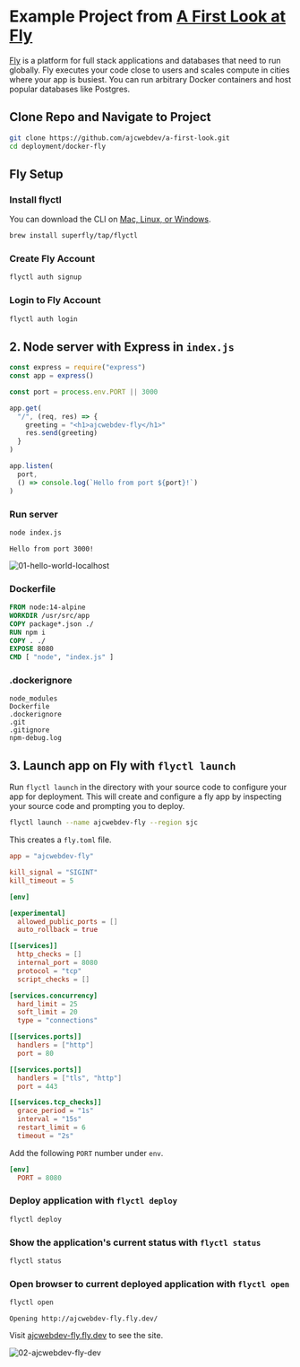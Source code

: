 # Example Project from [A First Look at Fly](https://ajcwebdev.com/2021/08/04/a-first-look-at-fly/)

[Fly](https://fly.io/) is a platform for full stack applications and databases that need to run globally. Fly executes your code close to users and scales compute in cities where your app is busiest. You can run arbitrary Docker containers and host popular databases like Postgres.

## Clone Repo and Navigate to Project

```bash
git clone https://github.com/ajcwebdev/a-first-look.git
cd deployment/docker-fly
```

## Fly Setup

### Install flyctl

You can download the CLI on [Mac, Linux, or Windows](https://fly.io/docs/getting-started/installing-flyctl/).

```bash
brew install superfly/tap/flyctl
```

### Create Fly Account

```bash
flyctl auth signup
```

### Login to Fly Account

```bash
flyctl auth login
```

## 2. Node server with Express in `index.js`

```javascript
const express = require("express")
const app = express()

const port = process.env.PORT || 3000

app.get(
  "/", (req, res) => {
    greeting = "<h1>ajcwebdev-fly</h1>"
    res.send(greeting)
  }
)

app.listen(
  port,
  () => console.log(`Hello from port ${port}!`)
)
```

### Run server

```bash
node index.js
```

```
Hello from port 3000!
```

![01-hello-world-localhost](https://dev-to-uploads.s3.amazonaws.com/uploads/articles/z6dt6up0b24u2gu45fsc.png)

### Dockerfile

```dockerfile
FROM node:14-alpine
WORKDIR /usr/src/app
COPY package*.json ./
RUN npm i
COPY . ./
EXPOSE 8080
CMD [ "node", "index.js" ]
```

### .dockerignore

```
node_modules
Dockerfile
.dockerignore
.git
.gitignore
npm-debug.log
```

## 3. Launch app on Fly with `flyctl launch`

Run `flyctl launch` in the directory with your source code to configure your app for deployment. This will create and configure a fly app by inspecting your source code and prompting you to deploy.

```bash
flyctl launch --name ajcwebdev-fly --region sjc
```

This creates a `fly.toml` file.

```toml
app = "ajcwebdev-fly"

kill_signal = "SIGINT"
kill_timeout = 5

[env]

[experimental]
  allowed_public_ports = []
  auto_rollback = true

[[services]]
  http_checks = []
  internal_port = 8080
  protocol = "tcp"
  script_checks = []

[services.concurrency]
  hard_limit = 25
  soft_limit = 20
  type = "connections"

[[services.ports]]
  handlers = ["http"]
  port = 80

[[services.ports]]
  handlers = ["tls", "http"]
  port = 443

[[services.tcp_checks]]
  grace_period = "1s"
  interval = "15s"
  restart_limit = 6
  timeout = "2s"
```

Add the following `PORT` number under `env`.

```toml
[env]
  PORT = 8080
```

### Deploy application with `flyctl deploy`

```bash
flyctl deploy
```

### Show the application's current status with `flyctl status`

```bash
flyctl status
```

### Open browser to current deployed application with `flyctl open`

```bash
flyctl open
```

```
Opening http://ajcwebdev-fly.fly.dev/
```

Visit [ajcwebdev-fly.fly.dev](http://ajcwebdev-fly.fly.dev/) to see the site.

![02-ajcwebdev-fly-dev](https://dev-to-uploads.s3.amazonaws.com/uploads/articles/c8z7js20jh2r8ld9degx.png)

